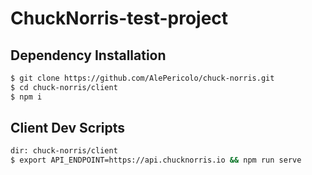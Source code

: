 # ChuckNorris-test-project

## Dependency Installation

```sh
$ git clone https://github.com/AlePericolo/chuck-norris.git
$ cd chuck-norris/client
$ npm i
```
## Client Dev Scripts

```sh
dir: chuck-norris/client
$ export API_ENDPOINT=https://api.chucknorris.io && npm run serve
```